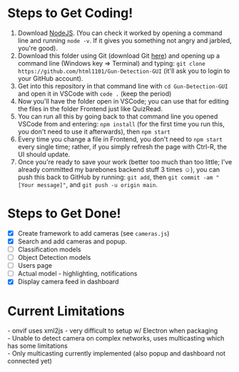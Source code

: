 <h1>Steps to Get Coding!</h1>
<ol>
<li>Download <a href="https://nodejs.org/en/">NodeJS</a>. (You can check it worked by opening a command line and running <code>node -v</code>. If it gives you something not angry and jarbled, you're good).</li>
<li>Download this folder using Git (download Git <a href="https://git-scm.com/downloads">here</a>) and opening up a command line (Windows key => Terminal) and typing: <code>git clone https://github.com/html1101/Gun-Detection-GUI</code> (it'll ask you to login to your GitHub account).</li>
<li>Get into this repository in that command line with <code>cd Gun-Detection-GUI</code> and open it in VSCode with <code>code .</code> (keep the period)</li>
<li>Now you'll have the folder open in VSCode; you can use that for editing the files in the folder Frontend just like QuizRead.</li>
<li>You can run all this by going back to that command line you opened VSCode from and entering: <code>npm install</code> (for the first time you run this, you don't need to use it afterwards), then <code>npm start</code></li>
<li>Every time you change a file in Frontend, you don't need to <code>npm start</code> every single time; rather, if you simply refresh the page with Ctrl-R, the UI should update.</li>
<li>Once you're ready to save your work (better too much than too little; I've already committed my barebones backend stuff 3 times &#9786;), you can push this back to GitHub by running: <code>git add</code>, then <code>git commit -am "[Your message]"</code>, and <code>git push -u origin main</code>.</li>
</ol>

<h1>Steps to Get Done!</h1>

- [x] Create framework to add cameras (see <code>cameras.js</code>)
- [x] Search and add cameras and popup.
- [ ] Classification models
- [ ] Object Detection models
- [ ] Users page
- [ ] Actual model - highlighting, notifications
- [x] Display camera feed in dashboard

<h1>Current Limitations</h1>
- onvif uses xml2js - very difficult to setup w/ Electron when packaging<br>
- Unable to detect camera on complex networks, uses multicasting which has some limitations<br>
- Only multicasting currently implemented (also popup and dashboard not connected yet)